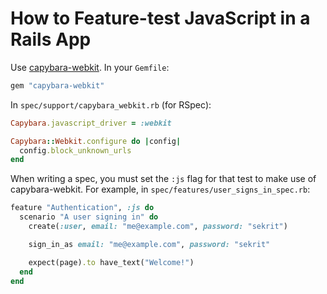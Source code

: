 # How to Feature-test JavaScript in a Rails App

Use [capybara-webkit]. In your `Gemfile`:

```ruby
gem "capybara-webkit"
```

In `spec/support/capybara_webkit.rb` (for RSpec):

```ruby
Capybara.javascript_driver = :webkit

Capybara::Webkit.configure do |config|
  config.block_unknown_urls
end
```

When writing a spec, you must set the `:js` flag for that test to make use of capybara-webkit. For example, in
`spec/features/user_signs_in_spec.rb`:

```ruby
feature "Authentication", :js do
  scenario "A user signing in" do
    create(:user, email: "me@example.com", password: "sekrit")

    sign_in_as email: "me@example.com", password: "sekrit"

    expect(page).to have_text("Welcome!")
  end
end
```

[capybara-webkit]: https://github.com/thoughtbot/capybara-webkit
